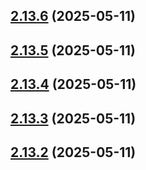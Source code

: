 ## [2.13.6](https://github.com/ghoshRitesh12/aniwatch-api/compare/v2.13.5...v2.13.6) (2025-05-11)



## [2.13.5](https://github.com/ghoshRitesh12/aniwatch-api/compare/v2.13.4...v2.13.5) (2025-05-11)



## [2.13.4](https://github.com/ghoshRitesh12/aniwatch-api/compare/v2.13.3...v2.13.4) (2025-05-11)



## [2.13.3](https://github.com/ghoshRitesh12/aniwatch-api/compare/v2.13.2...v2.13.3) (2025-05-11)



## [2.13.2](https://github.com/ghoshRitesh12/aniwatch-api/compare/v2.13.1...v2.13.2) (2025-05-11)



